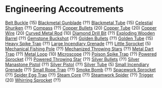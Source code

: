 <!-- TITLE: Engineering -->
<!-- SUBTITLE: Gadgets for those who like to tinker -->

# Engineering Accoutrements

[Belt Buckle](belt-buckle) (15)
[Blackmetal Gunblade](blackmetal-gunblade) (??)
[Blackmetal Tube](blackmetal-tube) (15)
[Celestial Shuriken](celestial-shuriken) (??)
[Compass](compass) (??)
[Copper Bullets](copper-bullet) (20)
[Copper Tube](copper-tube) (20)
[Copper Wire](copper-wire) (20)
[Curved Metal Rod](curved-metal-rod) (10)
[Diamond Drill Bit](diamond-drill-bit) (??)
[Exploding Wooden Barrel](exploding-wooden-barrel) (??)
[Gemstone Buckshot](gemstone-buckshot) (??)
[Golden Bullets](golden-bullet) (??)
[Golden Tube](golden-tube) (15)
[Heavy Spike Trap](heavy-spike-trap) (??)
[Large Incendiary Grenade](large-incendiary-grenade) (??)
[Little Sprocket](little-sprocket) (5)
[Mechanical Fishing Pole](mechanical-fishing-pole) (??)
[Mechanized Throwing Stars](mechanized-throwing-star) (??)
[Metal Dart Trap](metal-dart-trap) (??)
[Metal Loop](metal-loop) (10)
[Microscope](microscope) (??)
[Poison Spike Trap](poison-spike-trap) (??)
[Powered Sprocket](powered-sprocket) (??)
[Powered Throwing Star](powered-throwing-star) (??)
[Silver Bullets](silver-bullet) (??)
[Silver Manastone Pistol](silver-manastone-pistol) (??)
[Silver Pistol](silver-pistol) (??)
[Silver Tube](silver-tube) (5)
[Small Incendiary Grenade](small-incendiary-grenade) (??)
[Small Rope Trap](small-rope-trap) (??)
[Smoke Bomb](smoke-bomb) (??)
[Spacework Sprocket](spacework-sprocket) (??)
[Spider Egg Trap](spider-egg-trap) (??)
[Steam Core](steam-core) (??)
[Steamwork Spider](steamwork-spider) (??)
[Trigger](trigger) (20)
[Whirring Sprocket](whirring-sprocket) (??)